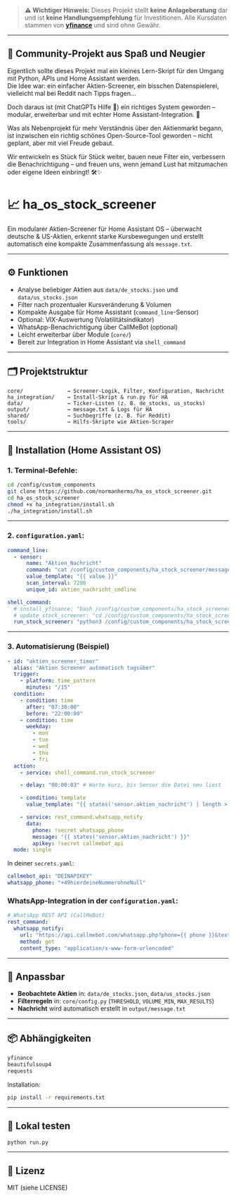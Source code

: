 > **⚠️ Wichtiger Hinweis:**
> Dieses Projekt stellt **keine Anlageberatung** dar und ist **keine Handlungsempfehlung** für Investitionen.
> Alle Kursdaten stammen von **[yfinance](https://pypi.org/project/yfinance/)** und sind ohne Gewähr.

---

## 🤝 Community-Projekt aus Spaß und Neugier

Eigentlich sollte dieses Projekt mal ein kleines Lern-Skript für den Umgang mit Python, APIs und Home Assistant werden.  
Die Idee war: ein einfacher Aktien-Screener, ein bisschen Datenspielerei, vielleicht mal bei Reddit nach Tipps fragen...

Doch daraus ist (mit ChatGPTs Hilfe 🤖) ein richtiges System geworden – modular, erweiterbar und mit echter Home Assistant-Integration. 🎯

Was als Nebenprojekt für mehr Verständnis über den Aktienmarkt begann, ist inzwischen ein richtig schönes Open-Source-Tool geworden – nicht geplant, aber mit viel Freude gebaut.

Wir entwickeln es Stück für Stück weiter, bauen neue Filter ein, verbessern die Benachrichtigung – und freuen uns, wenn jemand Lust hat mitzumachen oder eigene Ideen einbringt! 🛠️✨

# 📈 ha_os_stock_screener

Ein modularer Aktien-Screener für Home Assistant OS – überwacht deutsche & US-Aktien, erkennt starke Kursbewegungen und erstellt automatisch eine kompakte Zusammenfassung als `message.txt`.

---

## ⚙️ Funktionen

- Analyse beliebiger Aktien aus `data/de_stocks.json` und `data/us_stocks.json`
- Filter nach prozentualer Kursveränderung & Volumen
- Kompakte Ausgabe für Home Assistant (`command_line`-Sensor)
- Optional: VIX-Auswertung (Volatilitätsindikator)
- WhatsApp-Benachrichtigung über CallMeBot (optional)
- Leicht erweiterbar über Module (`core/`)
- Bereit zur Integration in Home Assistant via `shell_command`

---

## 🗂️ Projektstruktur

```plaintext
core/              → Screener-Logik, Filter, Konfiguration, Nachricht
ha_integration/    → Install-Skript & run.py für HA
data/              → Ticker-Listen (z. B. de_stocks, us_stocks)
output/            → message.txt & Logs für HA
shared/            → Suchbegriffe (z. B. für Reddit)
tools/             → Hilfs-Skripte wie Aktien-Scraper
```

---

## 🚀 Installation (Home Assistant OS)

### 1. Terminal-Befehle:

```bash
cd /config/custom_components
git clone https://github.com/normanherms/ha_os_stock_screener.git
cd ha_os_stock_screener
chmod +x ha_integration/install.sh
./ha_integration/install.sh

```

---

### 2. `configuration.yaml`:

```yaml
command_line:
  - sensor:
      name: "Aktien_Nachricht"
      command: "cat /config/custom_components/ha_stock_screener/message.txt"
      value_template: "{{ value }}"
      scan_interval: 7200
      unique_id: aktien_nachricht_cmdline

shell_command:
  # install_yfinance: "bash /config/custom_components/ha_stock_screener/install.sh"
  # update_stock_screener: "cd /config/custom_components/ha_stock_screener && git pull"
  run_stock_screener: "python3 /config/custom_components/ha_stock_screener/stock_screener.py"
```

---

### 3. Automatisierung (Beispiel)

```yaml
- id: "aktien_screener_timer"
  alias: "Aktien Screener automatisch tagsüber"
  trigger:
    - platform: time_pattern
      minutes: "/15"
  condition:
    - condition: time
      after: "07:30:00"
      before: "22:00:00"
    - condition: time
      weekday:
        - mon
        - tue
        - wed
        - thu
        - fri
  action:
    - service: shell_command.run_stock_screener

    - delay: "00:00:03" # Warte kurz, bis Sensor die Datei neu liest

    - condition: template
      value_template: "{{ states('sensor.aktien_nachricht') | length > 5 }}"

    - service: rest_command.whatsapp_notify
      data:
        phone: !secret whatsapp_phone
        message: "{{ states('sensor.aktien_nachricht') }}"
        apikey: !secret callmebot_api
  mode: single
```

In deiner `secrets.yaml`:

```yaml
callmebot_api: "DEINAPIKEY"
whatsapp_phone: "+49hierdeineNummerohneNull"
```

### WhatsApp-Integration in der `configuration.yaml`:

```yaml
# WhatsApp REST API (CallMeBot)
rest_command:
  whatsapp_notify:
    url: "https://api.callmebot.com/whatsapp.php?phone={{ phone }}&text={{ message }}&apikey={{ apikey }}"
    method: get
    content_type: "application/x-www-form-urlencoded"
```

---

## 🔧 Anpassbar

- **Beobachtete Aktien** in: `data/de_stocks.json`, `data/us_stocks.json`
- **Filterregeln** in: `core/config.py` (`THRESHOLD`, `VOLUME_MIN`, `MAX_RESULTS`)
- **Nachricht** wird automatisch erstellt in `output/message.txt`

---

## 📦 Abhängigkeiten

```txt
yfinance
beautifulsoup4
requests
```

Installation:

```bash
pip install -r requirements.txt
```

---

## 🧪 Lokal testen

```bash
python run.py
```

---

## 📌 Lizenz

MIT (siehe LICENSE)
